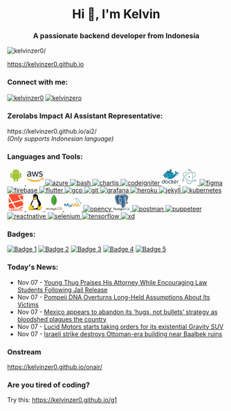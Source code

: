 <h1 align="center">Hi 👋, I'm Kelvin</h1>
<h3 align="center">A passionate backend developer from Indonesia</h3>
<p align="left"> <img src=https://komarev.com/ghpvc/?username=kelvinzer0 alt=kelvinzer0/> </p>

https://kelvinzer0.github.io
<h3 align="left">Connect with me:</h3>
<p align="left">
    <a href="https://dev.to/kelvinzer0" target="blank"><img align="center" src="https://cdn.jsdelivr.net/npm/simple-icons@3.0.1/icons/dev-dot-to.svg" alt="kelvinzer0" height="30" width="40" /></a>
    <a href="https://linkedin.com/in/kelvinzero" target="blank"><img align="center" src="https://cdn.jsdelivr.net/npm/simple-icons@3.0.1/icons/linkedin.svg" alt="kelvinzero" height="30" width="40" /></a>
</p>
<h3 align="left">Zerolabs Impact AI Assistant Representative:</h3>
<p align="left">
    https://kelvinzer0.github.io/ai2/
    <br>
    <i>(Only supports Indonesian language)</i>
</p>   
<h3 align="left">Languages and Tools:</h3>
<p align="left">
    <a href="https://developer.android.com" target="_blank" rel="noreferrer"> <img src="https://raw.githubusercontent.com/devicons/devicon/master/icons/android/android-original-wordmark.svg" alt="android" width="40" height="40" /> </a>
    <a href="https://aws.amazon.com" target="_blank" rel="noreferrer"> <img src="https://raw.githubusercontent.com/devicons/devicon/master/icons/amazonwebservices/amazonwebservices-original-wordmark.svg" alt="aws" width="40" height="40" /> </a>
    <a href="https://azure.microsoft.com/en-in/" target="_blank" rel="noreferrer">
    <img src="https://www.vectorlogo.zone/logos/microsoft_azure/microsoft_azure-icon.svg" alt="azure" width="40" height="40" /> </a>
    <a href="https://www.gnu.org/software/bash/" target="_blank" rel="noreferrer"> <img src="https://www.vectorlogo.zone/logos/gnu_bash/gnu_bash-icon.svg" alt="bash" width="40" height="40" /> </a>
    <a href="https://www.chartjs.org" target="_blank" rel="noreferrer"> <img src="https://www.chartjs.org/media/logo-title.svg" alt="chartjs" width="40" height="40" /> </a>
    <a href="https://codeigniter.com" target="_blank" rel="noreferrer"> <img src="https://cdn.worldvectorlogo.com/logos/codeigniter.svg" alt="codeigniter" width="40" height="40" /> </a>
    <a href="https://www.docker.com/" target="_blank" rel="noreferrer"> <img src="https://raw.githubusercontent.com/devicons/devicon/master/icons/docker/docker-original-wordmark.svg" alt="docker" width="40" height="40" /> </a>
    <a href="https://www.electronjs.org" target="_blank" rel="noreferrer"> <img src="https://raw.githubusercontent.com/devicons/devicon/master/icons/electron/electron-original.svg" alt="electron" width="40" height="40" /> </a>
    <a href="https://www.figma.com/" target="_blank" rel="noreferrer"> <img src="https://www.vectorlogo.zone/logos/figma/figma-icon.svg" alt="figma" width="40" height="40" /> </a>
    <a href="https://firebase.google.com/" target="_blank" rel="noreferrer"> <img src="https://www.vectorlogo.zone/logos/firebase/firebase-icon.svg" alt="firebase" width="40" height="40" /> </a>
    <a href="https://flutter.dev" target="_blank" rel="noreferrer"> <img src="https://www.vectorlogo.zone/logos/flutterio/flutterio-icon.svg" alt="flutter" width="40" height="40" /> </a>
    <a href="https://cloud.google.com" target="_blank" rel="noreferrer"> <img src="https://www.vectorlogo.zone/logos/google_cloud/google_cloud-icon.svg" alt="gcp" width="40" height="40" /> </a>
    <a href="https://git-scm.com/" target="_blank" rel="noreferrer"> <img src="https://www.vectorlogo.zone/logos/git-scm/git-scm-icon.svg" alt="git" width="40" height="40" /> </a>
    <a href="https://grafana.com" target="_blank" rel="noreferrer"> <img src="https://www.vectorlogo.zone/logos/grafana/grafana-icon.svg" alt="grafana" width="40" height="40" /> </a>
    <a href="https://heroku.com" target="_blank" rel="noreferrer"> <img src="https://www.vectorlogo.zone/logos/heroku/heroku-icon.svg" alt="heroku" width="40" height="40" /> </a>
    <a href="https://jekyllrb.com/" target="_blank" rel="noreferrer"> <img src="https://www.vectorlogo.zone/logos/jekyllrb/jekyllrb-icon.svg" alt="jekyll" width="40" height="40" /> </a>
    <a href="https://kubernetes.io" target="_blank" rel="noreferrer"> <img src="https://www.vectorlogo.zone/logos/kubernetes/kubernetes-icon.svg" alt="kubernetes" width="40" height="40" /> </a>
    <a href="https://laravel.com/" target="_blank" rel="noreferrer"> <img src="https://raw.githubusercontent.com/devicons/devicon/master/icons/laravel/laravel-plain-wordmark.svg" alt="laravel" width="40" height="40" /> </a>
    <a href="https://www.linux.org/" target="_blank" rel="noreferrer"> <img src="https://raw.githubusercontent.com/devicons/devicon/master/icons/linux/linux-original.svg" alt="linux" width="40" height="40" /> </a>
    <a href="https://www.mongodb.com/" target="_blank" rel="noreferrer"> <img src="https://raw.githubusercontent.com/devicons/devicon/master/icons/mongodb/mongodb-original-wordmark.svg" alt="mongodb" width="40" height="40" /> </a>
    <a href="https://www.mysql.com/" target="_blank" rel="noreferrer"> <img src="https://raw.githubusercontent.com/devicons/devicon/master/icons/mysql/mysql-original-wordmark.svg" alt="mysql" width="40" height="40" /> </a>
    <a href="https://opencv.org/" target="_blank" rel="noreferrer"> <img src="https://www.vectorlogo.zone/logos/opencv/opencv-icon.svg" alt="opencv" width="40" height="40" /> </a>
    <a href="https://www.postgresql.org" target="_blank" rel="noreferrer"> <img src="https://raw.githubusercontent.com/devicons/devicon/master/icons/postgresql/postgresql-original-wordmark.svg" alt="postgresql" width="40" height="40" /> </a>
    <a href="https://postman.com" target="_blank" rel="noreferrer"> <img src="https://www.vectorlogo.zone/logos/getpostman/getpostman-icon.svg" alt="postman" width="40" height="40" /> </a>
    <a href="https://github.com/puppeteer/puppeteer" target="_blank" rel="noreferrer"> <img src="https://www.vectorlogo.zone/logos/pptrdev/pptrdev-official.svg" alt="puppeteer" width="40" height="40" /> </a>
    <a href="https://reactnative.dev/" target="_blank" rel="noreferrer"> <img src="https://reactnative.dev/img/header_logo.svg" alt="reactnative" width="40" height="40" /> </a>
    <a href="https://www.selenium.dev" target="_blank" rel="noreferrer"> <img src="https://raw.githubusercontent.com/detain/svg-logos/780f25886640cef088af994181646db2f6b1a3f8/svg/selenium-logo.svg" alt="selenium" width="40" height="40" /> </a>
    <a href="https://www.tensorflow.org" target="_blank" rel="noreferrer"> <img src="https://www.vectorlogo.zone/logos/tensorflow/tensorflow-icon.svg" alt="tensorflow" width="40" height="40" /> </a>
    <a href="https://www.adobe.com/products/xd.html" target="_blank" rel="noreferrer"> <img src="https://cdn.worldvectorlogo.com/logos/adobe-xd.svg" alt="xd" width="40" height="40" /> </a>
</p>

<h3 align="left">Badges:</h3>
<p align="left">
<a href="https://www.credly.com/badges/0abb5bd7-8acd-43e5-a68a-2b3b67987daa/embedded" target="_blank"><img src="https://images.credly.com/images/f70ce45d-0fc5-4e82-a49c-10386b3b5b08/image.png" alt="Badge 1" width="40" height="40"></a>
<a href="https://www.credly.com/badges/4e3b3c9e-dfd3-4ece-a957-3d126ee20b6e/embedded" target="_blank"><img src="https://images.credly.com/images/964d28c3-1543-4e23-bc30-97a2cdc15a59/image.png" alt="Badge 2" width="40" height="40"></a>
<a href="https://www.credly.com/badges/c26ff9be-2fca-4fe7-b022-84f1cb350f16/embedded" target="_blank"><img src="https://images.credly.com/images/0571ab1d-f43b-43d9-9c68-8ebd0ebd61b7/Python_for_Data_Sci_and_AI_Foundational.png" alt="Badge 3" width="40" height="40"></a>
<a href="https://www.credly.com/badges/2c00d2f4-8660-45cc-8ee1-fb11be7378b8/embedded" target="_blank"><img src="https://images.credly.com/images/3cd98d8a-c224-4f8f-a839-d0a87422f2c1/Python_Project_for_AI_and_Application_Development.png" alt="Badge 4" width="40" height="40"></a>
<a href="https://www.credly.com/badges/966890c4-3f82-4d57-b82a-05b7faf53781/embedded" target="_blank"><img src="//images.credly.com/images/767c6a2b-4026-4395-80a2-0d2cb1eff8af/image.png" alt="Badge 5" width="40" height="40"></a>
</p>

### Today's News:

<!-- feed start -->
- Nov 07 - [Young Thug Praises His Attorney While Encouraging Law Students Following Jail Release](https://www.yahoo.com/entertainment/young-thug-praises-attorney-while-160449836.html)
- Nov 07 - [Pompeii DNA Overturns Long-Held Assumptions About Its Victims](https://www.yahoo.com/news/pompeii-dna-overturns-long-held-160027994.html)
- Nov 07 - [Mexico appears to abandon its ‘hugs, not bullets’ strategy as bloodshed plagues the country](https://www.yahoo.com/news/mexico-appears-abandon-hugs-not-151531920.html)
- Nov 07 - [Lucid Motors starts taking orders for its existential Gravity SUV](https://finance.yahoo.com/news/lucid-motors-starts-taking-orders-150541017.html)
- Nov 07 - [Israeli strike destroys Ottoman-era building near Baalbek ruins](https://www.yahoo.com/news/israeli-strike-destroys-ottoman-era-143344997.html)
<!-- feed end -->

### Onstream
https://kelvinzer0.github.io/onair/

### Are you tired of coding?
Try this: https://kelvinzer0.github.io/g1
